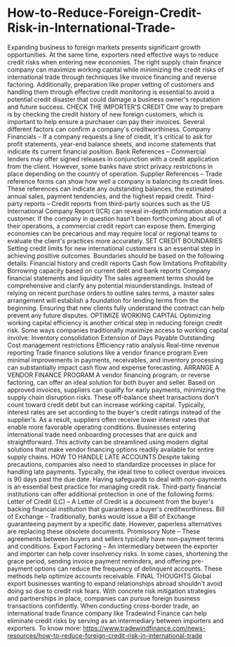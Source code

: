 # How-to-Reduce-Foreign-Credit-Risk-in-International-Trade-
Expanding business to foreign markets presents significant growth opportunities. At the same time, exporters need effective ways to reduce credit risks when entering new economies. The right supply chain finance company can maximize working capital while minimizing the credit risks of international trade through techniques like invoice financing and reverse factoring. Additionally, preparation like proper vetting of customers and handling them through effective credit monitoring is essential to avoid a potential credit disaster that could damage a business owner's reputation and future success. CHECK THE IMPORTER'S CREDIT One way to prepare is by checking the credit history of new foreign customers, which is important to help ensure a purchaser can pay their invoices. Several different factors can confirm a company's creditworthiness. Company Financials – If a company requests a line of credit, it's critical to ask for profit statements, year-end balance sheets, and income statements that indicate its current financial position. Bank References – Commercial lenders may offer signed releases in conjunction with a credit application from the client. However, some banks have strict privacy restrictions in place depending on the country of operation. Supplier References – Trade reference forms can show how well a company is balancing its credit lines. These references can indicate any outstanding balances, the estimated annual sales, payment tendencies, and the highest repaid credit. Third-party reports – Credit reports from third-party sources such as the US International Company Report (ICR) can reveal in-depth information about a customer. If the company in question hasn't been forthcoming about all of their operations, a commercial credit report can expose them. Emerging economies can be precarious and may require local or regional teams to evaluate the client's practices more accurately. SET CREDIT BOUNDARIES Setting credit limits for new international customers is an essential step in achieving positive outcomes. Boundaries should be based on the following details: Financial history and credit reports Cash flow limitations Profitability Borrowing capacity based on current debt and bank reports Company financial statements and liquidity The sales agreement terms should be comprehensive and clarify any potential misunderstandings. Instead of relying on recent purchase orders to outline sales terms, a master sales arrangement will establish a foundation for lending terms from the beginning. Ensuring that new clients fully understand the contract can help prevent any future disputes. OPTIMIZE WORKING CAPITAL Optimizing working capital efficiency is another critical step in reducing foreign credit risk. Some ways companies traditionally maximize access to working capital involve: Inventory consolidation Extension of Days Payable Outstanding Cost management restrictions Efficiency ratio analysis Real-time revenue reporting Trade finance solutions like a vendor finance program Even minimal improvements in payments, receivables, and inventory processing can substantially impact cash flow and expense forecasting. ARRANGE A VENDOR FINANCE PROGRAM A vendor financing program, or reverse factoring, can offer an ideal solution for both buyer and seller. Based on approved invoices, suppliers can qualify for early payments, minimizing the supply chain disruption risks. These off-balance sheet transactions don't count toward credit debt but can increase working capital. Typically, interest rates are set according to the buyer's credit ratings instead of the supplier's. As a result, suppliers often receive lower interest rates that enable more favorable operating conditions. Businesses entering international trade need onboarding processes that are quick and straightforward. This activity can be streamlined using modern digital solutions that make vendor financing options readily available for entire supply chains. HOW TO HANDLE LATE ACCOUNTS Despite taking precautions, companies also need to standardize processes in place for handling late payments. Typically, the ideal time to collect overdue invoices is 90 days past the due date. Having safeguards to deal with non-payments is an essential best practice for managing credit risk. Third-party financial institutions can offer additional protection in one of the following forms: Letter of Credit (LC) – A Letter of Credit is a document from the buyer's backing financial institution that guarantees a buyer's creditworthiness. Bill of Exchange – Traditionally, banks would issue a Bill of Exchange guaranteeing payment by a specific date. However, paperless alternatives are replacing these obsolete documents. Promissory Note – These agreements between buyers and sellers typically have non-payment terms and conditions. Export Factoring – An intermediary between the exporter and importer can help cover insolvency risks. In some cases, shortening the grace period, sending invoice payment reminders, and offering pre-payment options can reduce the frequency of delinquent accounts. These methods help optimize accounts receivable. FINAL THOUGHTS Global export businesses wanting to expand relationships abroad shouldn't avoid doing so due to credit risk fears. With concrete risk mitigation strategies and partnerships in place, companies can pursue foreign business transactions confidently. When conducting cross-border trade, an international trade finance company like Tradewind Finance can help eliminate credit risks by serving as an intermediary between importers and exporters.  To know more: https://www.tradewindfinance.com/news-resources/how-to-reduce-foreign-credit-risk-in-international-trade
